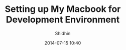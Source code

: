 ---
layout: post
title: "Setting up My Macbook for Development Environment"
date: "2014-07-15 10:40"
comments: true
author: Shidhin
published: false
categories: 
  - macbook
  - development
---